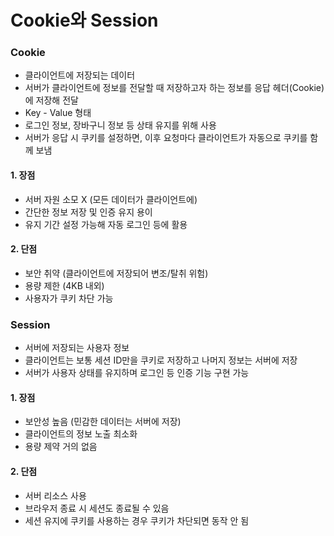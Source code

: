 # Cookie와 Session
### Cookie
- 클라이언트에 저장되는 데이터
- 서버가 클라이언트에 정보를 전달할 때 저장하고자 하는 정보를 응답 헤더(Cookie)에 저장해 전달
- Key - Value 형태
- 로그인 정보, 장바구니 정보 등 상태 유지를 위해 사용
- 서버가 응답 시 쿠키를 설정하면, 이후 요청마다 클라이언트가 자동으로 쿠키를 함께 보냄
#### 1. 장점
- 서버 자원 소모 X (모든 데이터가 클라이언트에)
- 간단한 정보 저장 및 인증 유지 용이
- 유지 기간 설정 가능해 자동 로그인 등에 활용
#### 2. 단점
- 보안 취약 (클라이언트에 저장되어 변조/탈취 위험)
- 용량 제한 (4KB 내외)
- 사용자가 쿠키 차단 가능
### Session
- 서버에 저장되는 사용자 정보
- 클라이언트는 보통 세션 ID만을 쿠키로 저장하고 나머지 정보는 서버에 저장
- 서버가 사용자 상태를 유지하며 로그인 등 인증 기능 구현 가능
#### 1. 장점
- 보안성 높음 (민감한 데이터는 서버에 저장)
- 클라이언트의 정보 노출 최소화
- 용량 제약 거의 없음
#### 2. 단점
- 서버 리소스 사용
- 브라우저 종료 시 세션도 종료될 수 있음
- 세션 유지에 쿠키를 사용하는 경우 쿠키가 차단되면 동작 안 됨